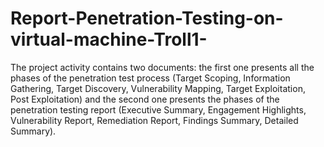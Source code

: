 # Report-Penetration-Testing-on-virtual-machine-Troll1-
The project activity contains two documents: the first one presents all the phases of the penetration test process (Target Scoping, Information Gathering, Target Discovery, Vulnerability Mapping, Target Exploitation, Post Exploitation) and the second one presents the phases of the penetration testing report (Executive Summary, Engagement Highlights, Vulnerability Report, Remediation Report, Findings Summary, Detailed Summary).
